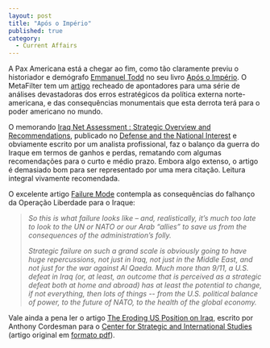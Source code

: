 ```yaml
---
layout: post
title: "Após o Império"
published: true
category:
  - Current Affairs
---
```

<p>A Pax Americana está a chegar ao fim, como tão claramente previu o historiador e demógrafo <a href="http://www.herodote.net/livreTodd.htm">Emmanuel Todd</a> no seu livro <a href="http://www.edicoes70.pt/edicoes70/livro.asp?id=1212">Após o Império</a>. O MetaFilter tem um <a href="http://www.metafilter.com/mefi/33382">artigo</a> recheado de apontadores para uma série de análises devastadoras dos erros estratégicos da política externa norte-americana, e das consequências monumentais que esta derrota terá para o poder americano no mundo.</p>

<p>
O memorando
<a href="http://www.d-n-i.net/fcs/comments/c510.htm">Iraq Net Assessment : Strategic Overview and Recommendations</a>, publicado no <a href="http://www.d-n-i.net/">Defense and the National Interest</a> e obviamente escrito por um analista profissional, faz o balanço da guerra do Iraque em termos de ganhos e perdas, rematando com algumas recomendações para o curto e médio prazo. Embora algo extenso, o artigo é demasiado bom para ser representado por uma mera citação. Leitura integral vivamente recomendada.</p>

<p>O excelente artigo <a title="Whiskey Bar: Failure Mode" href="http://billmon.org/archives/001487.html#more">Failure Mode</a> contempla as consequências do falhanço da Operação Liberdade para o Iraque:</p>
<blockquote><cite><p>
So this is what failure looks like – and, realistically, it’s much too late to look to the UN or NATO or our Arab “allies” to save us from the consequences of the administration’s folly.
</p><p>
Strategic failure on such a grand scale is obviously going to have huge repercussions, not just in Iraq, not just in the Middle East, and not just for the war against Al Qaeda. Much more than 9/11, a U.S. defeat in Iraq (or, at least, an outcome that is perceived as a strategic defeat both at home and abroad) has at least the potential to change, if not everything, then lots of things -- from the U.S. political balance of power, to the future of NATO, to the health of the global economy.
</p></cite></blockquote>
</a>
<p>Vale ainda a pena ler o artigo <a href="http://216.239.53.104/search?q=cache:0z8gUGUBQWoJ:www.csis.org/features/iraq_whatdone.pdf+%22What+is+to+Be+Done+Anthony+H.+Cordesman%22&hl=en">The Eroding US Position on Iraq</a>, escrito por Anthony Cordesman para o <a href="http://www.csis.org">Center for Strategic and International Studies</a> (artigo original em <a href="http://www.csis.org/features/iraq_whatdone.pdf">formato pdf</a>).</p>

